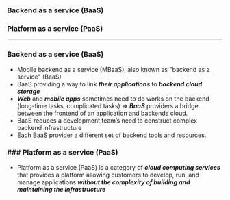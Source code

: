### Backend as a service (BaaS)
### Platform as a service (PaaS)

--------

### Backend as a service (BaaS)
  - Mobile backend as a service (MBaaS), also known as "backend as a service" (BaaS)
  - BaaS providing a way to link ***their applications*** to ***backend cloud storage***
  - ***Web*** and ***mobile apps*** sometimes need to do works on the backend (long-time tasks, complicated tasks) => ***BaaS*** providers a bridge between the frontend of an application and backends cloud.
  - BaaS reduces a development team’s need to construct complex backend infrastructure
  - Each BaaS provider a different set of backend tools and resources.

### ### Platform as a service (PaaS)
  - Platform as a service (PaaS) is a category of ***cloud computing services*** that provides a platform allowing customers to develop, run, and manage applications ***without the complexity of building and maintaining the infrastructure***
